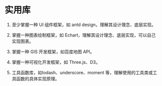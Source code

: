 # 实用库

1. 至少掌握一种 UI 组件框架，如 antd design，理解其设计理念、底层实现。

2. 掌握一种图表绘制框架，如 Echart，理解其设计理念、底层实现，可以自己实现图表。

3. 掌握一种 GIS 开发框架，如百度地图 API。

4. 掌握一种可视化开发框架，如 Three.js、D3。

5. 工具函数库，如lodash、underscore、moment 等，理解使用的工具类或工具函数的具体实现原理。